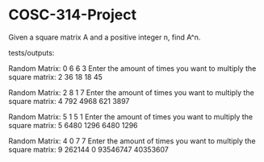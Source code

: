 # COSC-314-Project
Given a square matrix A and a positive integer n, find A^n.

tests/outputs:

Random Matrix:
0 6 
6 3 
Enter the amount of times you want to multiply the square matrix:
2
36 18 
18 45 

Random Matrix:
2 8 
1 7 
Enter the amount of times you want to multiply the square matrix:
4
792 4968 
621 3897

Random Matrix:
5 1 
5 1 
Enter the amount of times you want to multiply the square matrix:
5
6480 1296 
6480 1296 

Random Matrix:
4 0 
7 7 
Enter the amount of times you want to multiply the square matrix:
9
262144 0 
93546747 40353607 


